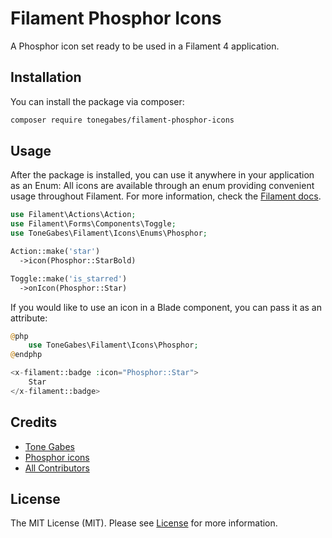 # Filament Phosphor Icons

A Phosphor icon set ready to be used in a Filament 4 application.

## Installation

You can install the package via composer:

```bash
composer require tonegabes/filament-phosphor-icons
```

## Usage

After the package is installed, you can use it anywhere in  your application as an Enum:
All icons are available through an enum providing convenient usage throughout Filament. For more information, check the [Filament docs](https://filamentphp.com/docs/4.x/styling/icons).

```php
use Filament\Actions\Action;
use Filament\Forms\Components\Toggle;
use ToneGabes\Filament\Icons\Enums\Phosphor;

Action::make('star')
  ->icon(Phosphor::StarBold)

Toggle::make('is_starred')
  ->onIcon(Phosphor::Star)

```

If you would like to use an icon in a Blade component, you can pass it as an attribute:

```php
@php
    use ToneGabes\Filament\Icons\Phosphor;
@endphp

<x-filament::badge :icon="Phosphor::Star">
    Star
</x-filament::badge>

```

## Credits

- [Tone Gabes](https://github.com/tonegabes)
- [Phosphor icons](https://phosphoricons.com)
- [All Contributors](../../contributors)

## License

The MIT License (MIT). Please see [License](LICENSE.md) for more information.
